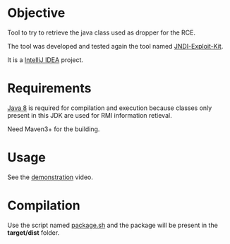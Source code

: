 # Objective

Tool to try to retrieve the java class used as dropper for the RCE.

The tool was developed and tested again the tool named [JNDI-Exploit-Kit](https://github.com/pimps/JNDI-Exploit-Kit).

It is a [IntelliJ IDEA](https://www.jetbrains.com/idea/download) project.

# Requirements

[Java 8](https://adoptium.net/?variant=openjdk8&jvmVariant=hotspot) is required for compilation and execution because classes only present in this JDK are used for RMI information retieval.

Need Maven3+ for the building.

# Usage

See the [demonstration](demo.mp4) video.

# Compilation

Use the script named [package.sh](package.sh) and the package will be present in the **target/dist** folder.
